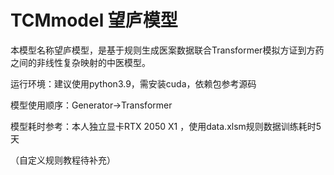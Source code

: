 # TCMmodel 望庐模型
本模型名称望庐模型，是基于规则生成医案数据联合Transformer模拟方证到方药之间的非线性复杂映射的中医模型。

运行环境：建议使用python3.9，需安装cuda，依赖包参考源码

模型使用顺序：Generator->Transformer

模型耗时参考：本人独立显卡RTX 2050 X1 ，使用data.xlsm规则数据训练耗时5天

（自定义规则教程待补充）

